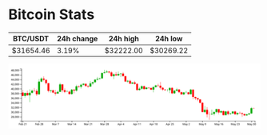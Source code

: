 # Bitcoin Stats

BTC/USDT|24h change|24h high|24h low|
|---|---|---|---|
|$31654.46|3.19%|$32222.00|$30269.22|

<img src="./chart.svg">
